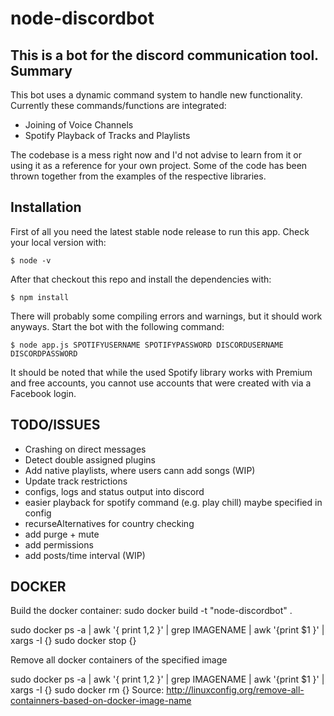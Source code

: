 # node-discordbot
This is a bot for the discord communication tool.
Summary
-------
This bot uses a dynamic command system to handle new functionality. Currently
these commands/functions are integrated:

  - Joining of Voice Channels
  - Spotify Playback of Tracks and Playlists

The codebase is a mess right now and I'd not advise to learn from it or using it
as a reference for your own project. Some of the code has been thrown together
from the examples of the respective libraries.

Installation
------------

First of all you need the latest stable node release to run this app.
Check your local version with:

    $ node -v

After that checkout this repo and install the dependencies with:

    $ npm install

There will probably some compiling errors and warnings, but it should work anyways.
Start the bot with the following command:

    $ node app.js SPOTIFYUSERNAME SPOTIFYPASSWORD DISCORDUSERNAME DISCORDPASSWORD

It should be noted that while the used Spotify library works with Premium and
free accounts, you cannot use accounts that were created with via a Facebook login.


TODO/ISSUES
-----------

- Crashing on direct messages
- Detect double assigned plugins
- Add native playlists, where users cann add songs (WIP)
- Update track restrictions
- configs, logs and status output into discord
- easier playback for spotify command (e.g. play chill) maybe specified in config
- recurseAlternatives for country checking
- add purge + mute
- add permissions
- add posts/time interval (WIP)

DOCKER
------

Build the docker container:
sudo docker build -t "node-discordbot" .

sudo docker ps -a | awk '{ print $1,$2 }' | grep IMAGENAME | awk '{print $1 }' | xargs -I {} sudo docker stop {}

Remove all docker containers of the specified image

sudo docker ps -a | awk '{ print $1,$2 }' | grep IMAGENAME | awk '{print $1 }' | xargs -I {} sudo docker rm {}
Source: http://linuxconfig.org/remove-all-containners-based-on-docker-image-name
